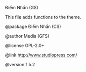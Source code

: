Điểm Nhấn (GS)

This file adds functions to the theme.

@package Điểm Nhấn (CS)

@author  Media (GFS)

@license GPL-2.0+

@link    http://www.studiopress.com/

@version 1.5.2